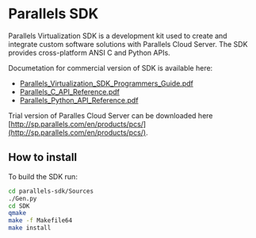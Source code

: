 Parallels SDK
=============

Parallels Virtualization SDK is a development kit used to create and integrate custom software solutions with Parallels Cloud Server. The SDK provides cross-platform ANSI C and
Python APIs.

Documetation for commercial version of SDK is available here:

- [Parallels_Virtualization_SDK_Programmers_Guide.pdf](http://download.parallels.com/doc/pcs/pdf/Parallels_Virtualization_SDK_Programmers_Guide.pdf)
- [Parallels_C_API_Reference.pdf](http://download.parallels.com/doc/pcs/pdf/Parallels_C_API_Reference.pdf)
- [Parallels_Python_API_Reference.pdf](http://download.parallels.com/doc/pcs/pdf/Parallels_Python_API_Reference.pdf)

Trial version of Paralles Cloud Server can be downloaded here [http://sp.parallels.com/en/products/pcs/](http://sp.parallels.com/en/products/pcs/).

How to install
--------------
To build the SDK run:

```bash
cd parallels-sdk/Sources
./Gen.py
cd SDK
qmake
make -f Makefile64
make install
```

